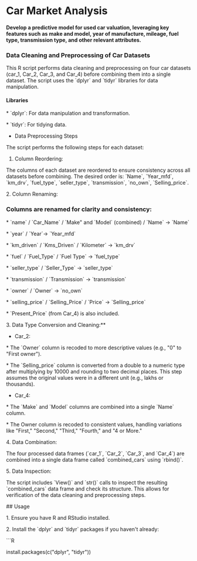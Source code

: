# Car Market Analysis

#### Develop a predictive model for used car valuation, leveraging key features such as make and model, year of manufacture, mileage, fuel type, transmission type, and other relevant attributes.

### Data Cleaning and Preprocessing of Car Datasets

This R script performs data cleaning and preprocessing on four car datasets (car_1, Car_2, Car_3, and Car_4) before combining them into a single dataset. The script uses the \`dplyr\` and \`tidyr\` libraries for data manipulation.

####  Libraries

\* \`dplyr\`: For data manipulation and transformation.

\* \`tidyr\`: For tidying data.

-    Data Preprocessing Steps

The script performs the following steps for each dataset:

1.  Column Reordering:

The columns of each dataset are reordered to ensure consistency across all datasets before combining. The desired order is: \`Name\`, \`Year_mfd\`, \`km_drv\`, \`fuel_type\`, \`seller_type\`, \`transmission\`, \`no_own\`, \`Selling_price\`.

2\. Column Renaming:

### Columns are renamed for clarity and consistency:

\* \`name\` / \`Car_Name\` / \`Make" and \`Model\` (combined) / \`Name\` -\> \`Name\`

\* \`year\` / \`Year\`-\> \`Year_mfd\`

\* \`km_driven\` / \`Kms_Driven\` / \`Kilometer\` -\> \`km_drv\`

\* \`fuel\` / \`Fuel_Type\` / \`Fuel Type\` -\> \`fuel_type\`

\* \`seller_type\` / \`Seller_Type\` -\> \`seller_type\`

\* \`transmission\` / \`Transmission\` -\> \`transmission\`

\* \`owner\` / \`Owner\` -\> \`no_own\`

\* \`selling_price\` / \`Selling_Price\` / \`Price\` -\> \`Selling_price\`

\* \`Present_Price\` (from Car_4) is also included.

3\. Data Type Conversion and Cleaning:\*\*

-   Car_2:

\* The \`Owner\` column is recoded to more descriptive values (e.g., "0" to "First owner").

\* The \`Selling_price\` column is converted from a double to a numeric type after multiplying by 10000 and rounding to two decimal places. This step assumes the original values were in a different unit (e.g., lakhs or thousands).

-   Car_4:

\* The \`Make\` and \`Model\` columns are combined into a single \`Name\` column.

\* The Owner column is recoded to consistent values, handling variations like "First," "Second," "Third," "Fourth," and "4 or More."

4\. Data Combination:

The four processed data frames (\`car_1\`, \`Car_2\`, \`Car_3\`, and \`Car_4\`) are combined into a single data frame called \`combined_cars\` using \`rbind()\`.

5\. Data Inspection:

The script includes \`View()\` and \`str()\` calls to inspect the resulting \`combined_cars\` data frame and check its structure. This allows for verification of the data cleaning and preprocessing steps.

\## Usage

1\. Ensure you have R and RStudio installed.

2\. Install the \`dplyr\` and \`tidyr\` packages if you haven't already:

\`\`\`R

install.packages(c("dplyr", "tidyr"))
